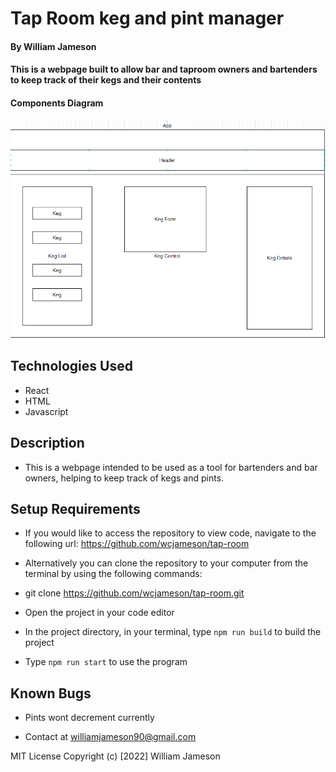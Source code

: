 # Tap Room keg and pint manager

#### By William Jameson

#### This is a webpage built to allow bar and taproom owners and bartenders to keep track of their kegs and their contents

#### Components Diagram
![image](/src/img/ComponentDiagram.png)

## Technologies Used

* React
* HTML
* Javascript

## Description

* This is a webpage intended to be used as a tool for bartenders and bar owners, helping to keep track of kegs and pints.

## Setup Requirements

* If you would like to access the repository to view code, navigate to the following url: https://github.com/wcjameson/tap-room

* Alternatively you can clone the repository to your computer from the terminal by using the following commands:

* git clone https://github.com/wcjameson/tap-room.git

* Open the project in your code editor

* In the project directory, in your terminal, type `npm run build` to build the project

* Type `npm run start` to use the program

## Known Bugs

* Pints wont decrement currently

* Contact at williamjameson90@gmail.com

MIT License Copyright (c) [2022] William Jameson